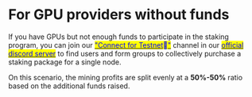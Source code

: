 # For GPU providers without funds

If you have GPUs but not enough funds to participate in the staking program, you can join our [<mark style="color:blue;">"Connect for Testnet</mark>](https://discord.gg/rhaY6Z7yZd)<mark style="color:blue;">🤝</mark>[<mark style="color:blue;">"</mark>](https://discord.gg/rhaY6Z7yZd) channel in our [<mark style="color:blue;">official discord server</mark>](https://discord.com/invite/NJvcWYcB9W) to find users and form groups to collectively purchase a staking package for a single node.



On this scenario, the mining profits are split evenly at a **50%-50%** ratio based on the additional funds raised.
